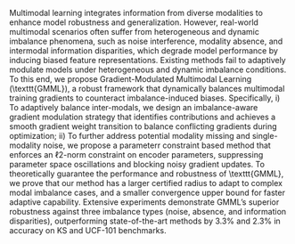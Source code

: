Multimodal learning integrates information from diverse modalities to enhance model robustness and generalization. However, real-world multimodal scenarios often suffer from heterogeneous and dynamic imbalance phenomena, such as noise interference, modality absence, and intermodal information disparities, which degrade model performance by inducing biased feature representations. 
Existing methods fail to adaptively modulate models under heterogeneous and dynamic imbalance conditions. To this end, we propose Gradient-Modulated Multimodal Learning (\texttt{GMML}), a robust framework that dynamically balances multimodal training gradients to counteract imbalance-induced biases. Specifically, i) To adaptively balance inter-modals, we design an imbalance-aware gradient modulation strategy that identifies contributions and achieves a smooth gradient weight transition to balance conflicting gradients during optimization; 
ii) To further address potential modality missing and single-modality noise, we propose a parameterr constraint based method that enforces an $\ell2$-norm constraint on encoder parameters, suppressing parameter space oscillations and blocking noisy gradient updates. 
To theoretically guarantee the performance and robustness of \texttt{GMML}, we prove that our method has a larger certified radius to adapt to complex modal imbalance cases, and a smaller convergence upper bound for faster adaptive capability.
Extensive experiments demonstrate GMML’s superior robustness against three imbalance types (noise, absence, and information disparities), outperforming state-of-the-art methods by 3.3\% and 2.3\% in accuracy on KS and UCF-101 benchmarks.
